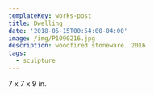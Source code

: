 ```yaml
---
templateKey: works-post
title: Dwelling
date: '2018-05-15T00:54:00-04:00'
image: /img/P1090216.jpg
description: woodfired stoneware. 2016
tags:
  - sculpture
---
```

7 x 7 x 9 in.
